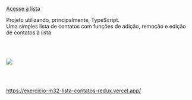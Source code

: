 [Acesse a lista](https://exercicio-m32-lista-contatos-redux.vercel.app/)

Projeto utilizando, principalmente, TypeScript.
<br/>
Uma simples lista de contatos com funções de adição, remoção e edição de contatos à lista

<br/><br/>

<img src="https://servidor-estatico-tawny.vercel.app/listacontatosredux.png" />

<br/><br/>

https://exercicio-m32-lista-contatos-redux.vercel.app/
